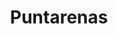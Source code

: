---
title: "Puntarenas"
hashtag: puntarenas
country:
  - Costa Rica
layout: hashtag
tags:
  - City
  - Costa Rica
---
